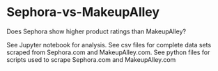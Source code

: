 # Sephora-vs-MakeupAlley
Does Sephora show higher product ratings than MakeupAlley?

See Jupyter notebook for analysis. 
See csv files for complete data sets scraped from Sephora.com and MakeupAlley.com.
See python files for scripts used to scrape Sephora.com and MakeupAlley.com
